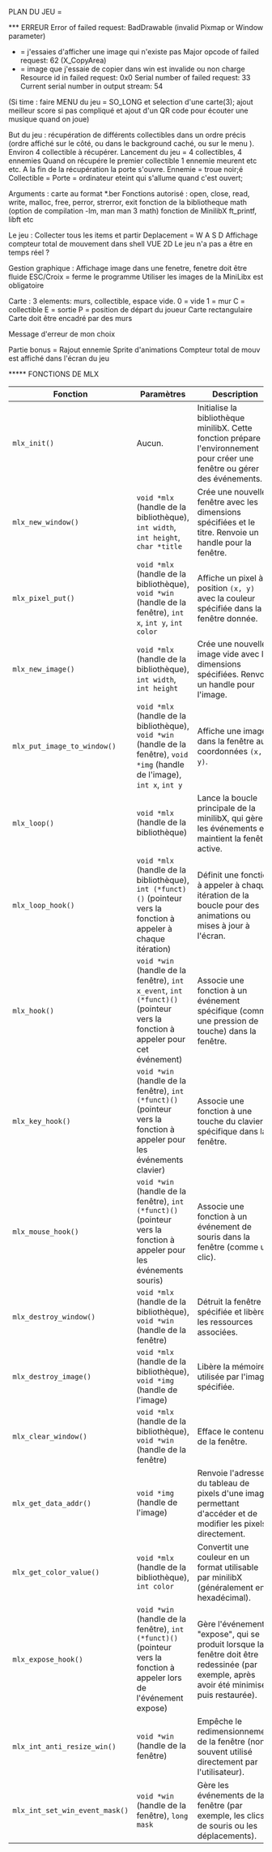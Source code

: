 PLAN DU JEU =


*** ERREUR
Error of failed request:  BadDrawable (invalid Pixmap or Window parameter) 
- = j'essaies d'afficher une image qui n'existe pas
Major opcode of failed request:  62 (X_CopyArea)
- = image que j'essaie de copier dans win est invalide ou non charge 
Resource id in failed request:  0x0
Serial number of failed request:  33
Current serial number in output stream:  54



(Si time : faire MENU du jeu = SO_LONG et selection d'une carte(3); ajout meilleur score si pas compliqué et ajout d'un QR code pour écouter une musique quand on joue) 

But du jeu : récupération de différents collectibles dans un ordre précis (ordre affiché sur le côté, ou dans le background caché, ou sur le menu  ).
Environ 4 collectible à récupérer.
Lancement du jeu = 4 collectibles, 4 ennemies
Quand on récupére le premier collectible 1 ennemie meurent etc etc. A la fin de la récupération la porte s'ouvre.
Ennemie = troue noir;é
Collectible =
Porte = ordinateur eteint qui s'allume quand c'est ouvert;


Arguments : carte au format *.ber 
Fonctions autorisé :
open, close, read, write, malloc, free, perror, strerror, exit
fonction de la bibliotheque math (option de compilation -lm, man man 3 math)
fonction de MinilibX
ft_printf, libft etc 


Le jeu : 
Collecter tous les items et partir 
Deplacement = W A S D
Affichage compteur total de mouvement dans shell 
VUE 2D 
Le jeu n'a pas a être en temps réel ?

Gestion graphique : 
Affichage image dans une fenetre, fenetre doit être fluide
ESC/Croix = ferme le programme 
Utiliser les images de la MiniLibx est obligatoire 

Carte :
3 elements: murs, collectible, espace vide.
0 = vide
1 = mur
C = collectible
E = sortie
P = position de départ du joueur
Carte rectangulaire 
Carte doit être encadré par des murs

Message d'erreur de mon choix

Partie bonus =
Rajout ennemie 
Sprite d'animations
Compteur total de mouv est affiché dans l'écran du jeu

***** FONCTIONS DE MLX

| **Fonction**                        | **Paramètres**                                                                                   | **Description**                                                                                                                                                 |
|-------------------------------------|-------------------------------------------------------------------------------------------------|-----------------------------------------------------------------------------------------------------------------------------------------------------------------|
| `mlx_init()`                        | Aucun.                                                                                           | Initialise la bibliothèque minilibX. Cette fonction prépare l'environnement pour créer une fenêtre ou gérer des événements.                                    |
| `mlx_new_window()`                  | `void *mlx` (handle de la bibliothèque), `int width`, `int height`, `char *title`                 | Crée une nouvelle fenêtre avec les dimensions spécifiées et le titre. Renvoie un handle pour la fenêtre.                                                        |
| `mlx_pixel_put()`                   | `void *mlx` (handle de la bibliothèque), `void *win` (handle de la fenêtre), `int x`, `int y`, `int color` | Affiche un pixel à la position `(x, y)` avec la couleur spécifiée dans la fenêtre donnée.                                                                      |
| `mlx_new_image()`                   | `void *mlx` (handle de la bibliothèque), `int width`, `int height`                                 | Crée une nouvelle image vide avec les dimensions spécifiées. Renvoie un handle pour l'image.                                                                  |
| `mlx_put_image_to_window()`         | `void *mlx` (handle de la bibliothèque), `void *win` (handle de la fenêtre), `void *img` (handle de l'image), `int x`, `int y` | Affiche une image dans la fenêtre aux coordonnées `(x, y)`.                                                                                                   |
| `mlx_loop()`                        | `void *mlx` (handle de la bibliothèque)                                                           | Lance la boucle principale de la minilibX, qui gère les événements et maintient la fenêtre active.                                                            |
| `mlx_loop_hook()`                   | `void *mlx` (handle de la bibliothèque), `int (*funct)()` (pointeur vers la fonction à appeler à chaque itération) | Définit une fonction à appeler à chaque itération de la boucle pour des animations ou mises à jour à l'écran.                                                  |
| `mlx_hook()`                        | `void *win` (handle de la fenêtre), `int x_event`, `int (*funct)()` (pointeur vers la fonction à appeler pour cet événement) | Associe une fonction à un événement spécifique (comme une pression de touche) dans la fenêtre.                                                                  |
| `mlx_key_hook()`                    | `void *win` (handle de la fenêtre), `int (*funct)()` (pointeur vers la fonction à appeler pour les événements clavier) | Associe une fonction à une touche du clavier spécifique dans la fenêtre.                                                                                      |
| `mlx_mouse_hook()`                  | `void *win` (handle de la fenêtre), `int (*funct)()` (pointeur vers la fonction à appeler pour les événements souris) | Associe une fonction à un événement de souris dans la fenêtre (comme un clic).                                                                                 |
| `mlx_destroy_window()`              | `void *mlx` (handle de la bibliothèque), `void *win` (handle de la fenêtre)                       | Détruit la fenêtre spécifiée et libère les ressources associées.                                                                                                |
| `mlx_destroy_image()`               | `void *mlx` (handle de la bibliothèque), `void *img` (handle de l'image)                          | Libère la mémoire utilisée par l'image spécifiée.                                                                                                              |
| `mlx_clear_window()`                | `void *mlx` (handle de la bibliothèque), `void *win` (handle de la fenêtre)                       | Efface le contenu de la fenêtre.                                                                                                                                 |
| `mlx_get_data_addr()`               | `void *img` (handle de l'image)                                                                   | Renvoie l'adresse du tableau de pixels d'une image, permettant d'accéder et de modifier les pixels directement.                                                |
| `mlx_get_color_value()`             | `void *mlx` (handle de la bibliothèque), `int color`                                              | Convertit une couleur en un format utilisable par minilibX (généralement en hexadécimal).                                                                      |
| `mlx_expose_hook()`                 | `void *win` (handle de la fenêtre), `int (*funct)()` (pointeur vers la fonction à appeler lors de l'événement expose) | Gère l'événement "expose", qui se produit lorsque la fenêtre doit être redessinée (par exemple, après avoir été minimisée puis restaurée).                      |
| `mlx_int_anti_resize_win()`         | `void *win` (handle de la fenêtre)                                                                | Empêche le redimensionnement de la fenêtre (non souvent utilisé directement par l'utilisateur).                                                                 |
| `mlx_int_set_win_event_mask()`      | `void *win` (handle de la fenêtre), `long mask`                                                   | Gère les événements de la fenêtre (par exemple, les clics de souris ou les déplacements).                                                                     |

